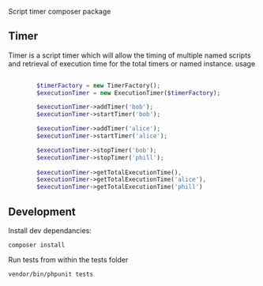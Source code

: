 Script timer composer package
## Timer
Timer is a script timer which will allow the timing of multiple named scripts and retrieval of execution time for the total timers or named instance.
usage

```php
        
        $timerFactory = new TimerFactory();
        $executionTimer = new ExecutionTimer($timerFactory);

        $executionTimer->addTimer('bob');
        $executionTimer->startTimer('bob');

        $executionTimer->addTimer('alice');
        $executionTimer->startTimer('alice');

        $executionTimer->stopTimer('bob');
        $executionTimer->stopTimer('phill');
        
        $executionTimer->getTotalExecutionTime(),
        $executionTimer->getTotalExecutionTime('alice'),
        $executionTimer->getTotalExecutionTime('phill')

```

Development
-----------

Install dev dependancies:

```
composer install
```

Run tests from within the tests folder

```
vendor/bin/phpunit tests
```
 
